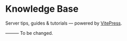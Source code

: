 # Knowledge Base
Server tips, guides & tutorials — powered by [VitePress](https://vitepress.dev/).

——— To be changed.